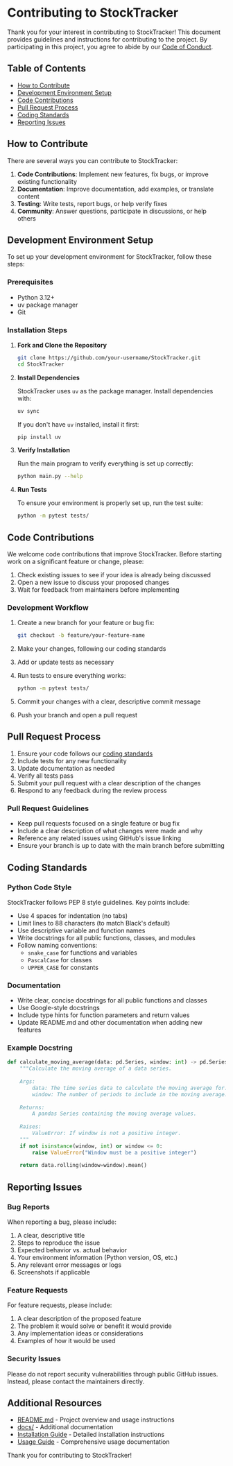 # Contributing to StockTracker

Thank you for your interest in contributing to StockTracker! This document provides guidelines and instructions for contributing to the project. By participating in this project, you agree to abide by our [Code of Conduct](CODE_OF_CONDUCT.md).

## Table of Contents

- [How to Contribute](#how-to-contribute)
- [Development Environment Setup](#development-environment-setup)
- [Code Contributions](#code-contributions)
- [Pull Request Process](#pull-request-process)
- [Coding Standards](#coding-standards)
- [Reporting Issues](#reporting-issues)

## How to Contribute

There are several ways you can contribute to StockTracker:

1. **Code Contributions**: Implement new features, fix bugs, or improve existing functionality
2. **Documentation**: Improve documentation, add examples, or translate content
3. **Testing**: Write tests, report bugs, or help verify fixes
4. **Community**: Answer questions, participate in discussions, or help others

## Development Environment Setup

To set up your development environment for StockTracker, follow these steps:

### Prerequisites

- Python 3.12+
- uv package manager
- Git

### Installation Steps

1. **Fork and Clone the Repository**

   ```bash
   git clone https://github.com/your-username/StockTracker.git
   cd StockTracker
   ```

2. **Install Dependencies**

   StockTracker uses `uv` as the package manager. Install dependencies with:

   ```bash
   uv sync
   ```

   If you don't have `uv` installed, install it first:

   ```bash
   pip install uv
   ```

3. **Verify Installation**

   Run the main program to verify everything is set up correctly:

   ```bash
   python main.py --help
   ```

4. **Run Tests**

   To ensure your environment is properly set up, run the test suite:

   ```bash
   python -m pytest tests/
   ```

## Code Contributions

We welcome code contributions that improve StockTracker. Before starting work on a significant feature or change, please:

1. Check existing issues to see if your idea is already being discussed
2. Open a new issue to discuss your proposed changes
3. Wait for feedback from maintainers before implementing

### Development Workflow

1. Create a new branch for your feature or bug fix:
   ```bash
   git checkout -b feature/your-feature-name
   ```

2. Make your changes, following our coding standards

3. Add or update tests as necessary

4. Run tests to ensure everything works:
   ```bash
   python -m pytest tests/
   ```

5. Commit your changes with a clear, descriptive commit message

6. Push your branch and open a pull request

## Pull Request Process

1. Ensure your code follows our [coding standards](#coding-standards)
2. Include tests for any new functionality
3. Update documentation as needed
4. Verify all tests pass
5. Submit your pull request with a clear description of the changes
6. Respond to any feedback during the review process

### Pull Request Guidelines

- Keep pull requests focused on a single feature or bug fix
- Include a clear description of what changes were made and why
- Reference any related issues using GitHub's issue linking
- Ensure your branch is up to date with the main branch before submitting

## Coding Standards

### Python Code Style

StockTracker follows PEP 8 style guidelines. Key points include:

- Use 4 spaces for indentation (no tabs)
- Limit lines to 88 characters (to match Black's default)
- Use descriptive variable and function names
- Write docstrings for all public functions, classes, and modules
- Follow naming conventions:
  - `snake_case` for functions and variables
  - `PascalCase` for classes
  - `UPPER_CASE` for constants

### Documentation

- Write clear, concise docstrings for all public functions and classes
- Use Google-style docstrings
- Include type hints for function parameters and return values
- Update README.md and other documentation when adding new features

### Example Docstring

```python
def calculate_moving_average(data: pd.Series, window: int) -> pd.Series:
    """Calculate the moving average of a data series.
    
    Args:
        data: The time series data to calculate the moving average for.
        window: The number of periods to include in the moving average.
        
    Returns:
        A pandas Series containing the moving average values.
        
    Raises:
        ValueError: If window is not a positive integer.
    """
    if not isinstance(window, int) or window <= 0:
        raise ValueError("Window must be a positive integer")
    
    return data.rolling(window=window).mean()
```

## Reporting Issues

### Bug Reports

When reporting a bug, please include:

1. A clear, descriptive title
2. Steps to reproduce the issue
3. Expected behavior vs. actual behavior
4. Your environment information (Python version, OS, etc.)
5. Any relevant error messages or logs
6. Screenshots if applicable

### Feature Requests

For feature requests, please include:

1. A clear description of the proposed feature
2. The problem it would solve or benefit it would provide
3. Any implementation ideas or considerations
4. Examples of how it would be used

### Security Issues

Please do not report security vulnerabilities through public GitHub issues. Instead, please contact the maintainers directly.

## Additional Resources

- [README.md](README.md) - Project overview and usage instructions
- [docs/](docs/) - Additional documentation
- [Installation Guide](docs/installation.md) - Detailed installation instructions
- [Usage Guide](docs/usage.md) - Comprehensive usage documentation

Thank you for contributing to StockTracker!